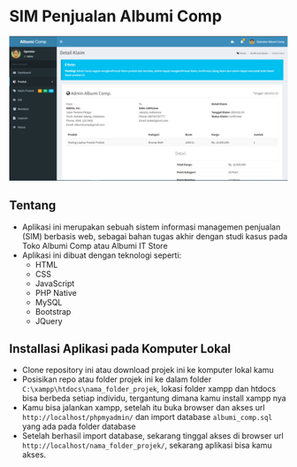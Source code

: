 # SIM Penjualan Albumi Comp
![logo](https://github.com/sopyantirtolaksono/SIM-Albumi-Comp/blob/main/dist/img/demo.PNG)

## Tentang
- Aplikasi ini merupakan sebuah sistem informasi managemen penjualan (SIM) berbasis web, sebagai bahan tugas akhir dengan studi kasus pada Toko Albumi Comp atau Albumi IT Store
- Aplikasi ini dibuat dengan teknologi seperti:
  - HTML
  - CSS
  - JavaScript
  - PHP Native
  - MySQL
  - Bootstrap
  - JQuery

## Installasi Aplikasi pada Komputer Lokal
- Clone repository ini atau download projek ini ke komputer lokal kamu
- Posisikan repo atau folder projek ini ke dalam folder ```C:\xampp\htdocs\nama_folder_projek```, lokasi folder xampp dan htdocs bisa berbeda setiap individu, tergantung dimana kamu install xampp nya
- Kamu bisa jalankan xampp, setelah itu buka browser dan akses url ```http://localhost/phpmyadmin/``` dan import database ```albumi_comp.sql``` yang ada pada folder database
- Setelah berhasil import database, sekarang tinggal akses di browser url ```http://localhost/nama_folder_projek/```, sekarang aplikasi bisa kamu akses.

